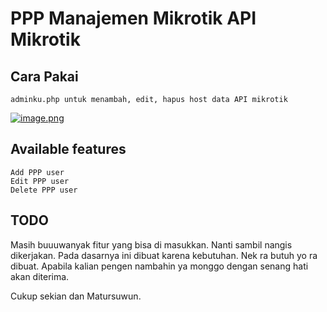 # PPP Manajemen Mikrotik API Mikrotik

## Cara Pakai
```
adminku.php untuk menambah, edit, hapus host data API mikrotik
```
[![image.png](https://i.postimg.cc/v8J3Lf38/image.png)](https://postimg.cc/4n16XKDj)
## Available features
```
Add PPP user
Edit PPP user
Delete PPP user
```
## TODO
Masih buuuwanyak fitur yang bisa di masukkan. Nanti sambil nangis dikerjakan.
Pada dasarnya ini dibuat karena kebutuhan. Nek ra butuh yo ra dibuat.
Apabila kalian pengen nambahin ya monggo dengan senang hati akan diterima.

Cukup sekian dan Matursuwun.